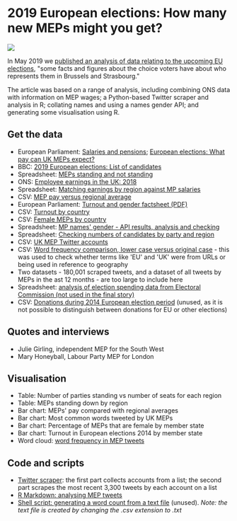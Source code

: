 # 2019 European elections: How many new MEPs might you get?

![](https://ichef.bbci.co.uk/news/624/cpsprodpb/4249/production/_106996961_meppay2-nc.png)

In May 2019 we [published an analysis of data relating to the upcoming EU elections](https://www.bbc.co.uk/news/uk-england-48202795), "some facts and figures about the choice voters have about who represents them in Brussels and Strasbourg."

The article was based on a range of analysis, including combining ONS data with information on MEP wages; a Python-based Twitter scraper and analysis in R; collating names and using a names gender API; and generating some visualisation using R.

## Get the data 

* European Parliament: [Salaries and pensions](https://www.europarl.europa.eu/news/en/faq/13/salaries-and-pensions); [European elections: What pay can UK MEPs expect?](https://www.bbc.co.uk/news/uk-politics-48037162)
* BBC: [2019 European elections: List of candidates](https://www.bbc.co.uk/news/uk-politics-48081172)
* Spreadsheet: [MEPs standing and not standing](https://github.com/BBC-Data-Unit/eu-elections-2019/blob/master/MEPS%20STANDING%20NOT%20STANDING%20CHECKED.xlsx)
* ONS: [Employee earnings in the UK: 2018](https://www.ons.gov.uk/employmentandlabourmarket/peopleinwork/earningsandworkinghours/bulletins/annualsurveyofhoursandearnings/2018)
* Spreadsheet: [Matching earnings by region against MP salaries](https://github.com/BBC-Data-Unit/eu-elections-2019/blob/master/DATA%20FOR%20CHARTS.xlsx)
* CSV: [MEP pay versus regional average](https://github.com/BBC-Data-Unit/eu-elections-2019/blob/master/mepspay.csv)
* European Parliament: [Turnout and gender factsheet (PDF)](https://www.europarl.europa.eu/RegData/etudes/BRIE/2018/614733/EPRS_BRI(2018)614733_EN.pdf)
* CSV: [Turnout by country](https://github.com/BBC-Data-Unit/eu-elections-2019/blob/master/mepturnout.csv)
* CSV: [Female MEPs by country](https://github.com/BBC-Data-Unit/eu-elections-2019/blob/master/femalemeps.csv)
* Spreadsheet: [MP names' gender - API results, analysis and checking](https://github.com/BBC-Data-Unit/eu-elections-2019/blob/master/candidatesnamesGENDEREDapi.xlsx)
* Spreadsheet: [Checking numbers of candidates by party and region](https://github.com/BBC-Data-Unit/eu-elections-2019/blob/master/candidates%20check.xlsx)
* CSV: [UK MEP Twitter accounts](https://github.com/BBC-Data-Unit/eu-elections-2019/blob/master/ukmepaccounts.csv)
* CSV: [Word frequency comparison, lower case versus original case](https://github.com/BBC-Data-Unit/eu-elections-2019/blob/master/wordfrequpperandlower.csv) - this was used to check whether terms like 'EU' and 'UK' were from URLs or being used in reference to geography
* Two datasets - 180,001 scraped tweets, and a dataset of all tweets by MEPs in the ast 12 months - are too large to include here
* Spreadsheet: [analysis of election spending data from Electoral Commission (not used in the final story)](https://github.com/BBC-Data-Unit/eu-elections-2019/blob/master/Euro%20Campaign%20Spending%20last3.xlsx)
* CSV: [Donations during 2014 European election period](https://github.com/BBC-Data-Unit/eu-elections-2019/blob/master/donations%20during%20euro%202014%20period.csv) (unused, as it is not possible to distinguish between donations for EU or other elections)

## Quotes and interviews

* Julie Girling, independent MEP for the South West
* Mary Honeyball, Labour Party MEP for London

## Visualisation

* Table: Number of parties standing vs number of seats for each region
* Table: MEPs standing down by region
* Bar chart: MEPs' pay compared with regional averages
* Bar chart: Most common words tweeted by UK MEPs
* Bar chart: Percentage of MEPs that are female by member state
* Bar chart: Turnout in European elections 2014 by member state
* Word cloud: [word frequency in MEP tweets](https://github.com/BBC-Data-Unit/eu-elections-2019/blob/master/meptweets_wordcloud.png)

## Code and scripts

* [Twitter scraper](https://github.com/BBC-Data-Unit/eu-elections-2019/blob/master/meptwitterscraper.py): the first part collects accounts from a list; the second part scrapes the most recent 3,300 tweets by each account on a list
* [R Markdown: analysing MEP tweets](https://github.com/BBC-Data-Unit/eu-elections-2019/blob/master/meptweets.Rmd)
* [Shell script: generating a word count from a text file](https://github.com/BBC-Data-Unit/eu-elections-2019/blob/master/wordfreq.sh) (unused). *Note: the text file is created by changing the .csv extension to .txt*
